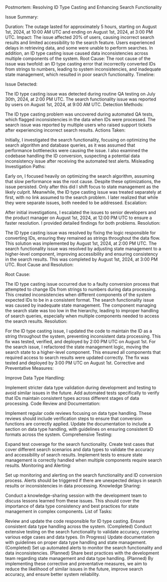 
Postmortem: Resolving ID Type Casting and Enhancing Search Functionality

Issue Summary:

Duration: The outage lasted for approximately 5 hours, starting on August 1st, 2024, at 10:00 AM UTC and ending on August 1st, 2024, at 3:00 PM UTC.
Impact: The issue affected 20% of users, causing incorrect search results and limited accessibility to the search feature. Users experienced delays in retrieving data, and some were unable to perform searches. In addition, an ID type casting issue caused data inconsistencies across multiple components of the system.
Root Cause: The root cause of the issue was twofold: an ID type casting error that incorrectly converted IDs from strings to numbers, leading to system inconsistencies, and inadequate state management, which resulted in poor search functionality.
Timeline:

Issue Detected:

The ID type casting issue was detected during routine QA testing on July 30th, 2024, at 2:00 PM UTC.
The search functionality issue was reported by users on August 1st, 2024, at 9:00 AM UTC.
Detection Methods:

The ID type casting problem was uncovered during automated QA tests, which flagged inconsistencies in the data when IDs were processed.
The search issue was reported by multiple users who raised support tickets after experiencing incorrect search results.
Actions Taken:

Initially, I investigated the search functionality, focusing on optimizing the search algorithm and database queries, as it was assumed that performance bottlenecks were causing the issue.
I also examined the codebase handling the ID conversion, suspecting a potential data inconsistency issue after receiving the automated test alerts.
Misleading Investigation Paths:

Early on, I focused heavily on optimizing the search algorithm, assuming that slow performance was the root cause. Despite these optimizations, the issue persisted. Only after this did I shift focus to state management as the likely culprit.
Meanwhile, the ID type casting issue was treated separately at first, with no link assumed to the search problem. I later realized that while they were separate issues, both needed to be addressed.
Escalation:

After initial investigations, I escalated the issues to senior developers and the product manager on August 1st, 2024, at 12:00 PM UTC to ensure a faster resolution. I provided detailed findings for both problems.
Resolution:

The ID type casting issue was resolved by fixing the logic responsible for converting IDs, ensuring they remained as strings throughout the data flow. This solution was implemented by August 1st, 2024, at 2:00 PM UTC.
The search functionality issue was resolved by adjusting state management to a higher-level component, improving accessibility and ensuring consistency in the search results. This was completed by August 1st, 2024, at 3:00 PM UTC.
Root Cause and Resolution:

Root Cause:

The ID type casting issue occurred due to a faulty conversion process that attempted to change IDs from strings to numbers during data processing. This created inconsistencies when different components of the system expected IDs to be in a consistent format.
The search functionality issue was caused by inadequate state management. The component managing the search state was too low in the hierarchy, leading to improper handling of search queries, especially when multiple components needed to access the search results.
Resolution:

For the ID type casting issue, I updated the code to maintain the ID as a string throughout the system, preventing inconsistent data processing. This fix was tested, verified, and deployed by 2:00 PM UTC on August 1st.
For the search issue, I refactored the state management logic, moving the search state to a higher-level component. This ensured all components that required access to search results were updated correctly. The fix was tested and deployed by 3:00 PM UTC on August 1st.
Corrective and Preventative Measures:

Improve Data Type Handling:

Implement stricter data type validation during development and testing to avoid similar issues in the future.
Add automated tests specifically to verify that IDs maintain consistent types across different stages of data processing.
Code Review and Documentation:

Implement regular code reviews focusing on data type handling. These reviews should include verification steps to ensure that conversion functions are correctly applied.
Update the documentation to include a section on data type handling, with guidelines on ensuring consistent ID formats across the system.
Comprehensive Testing:

Expand test coverage for the search functionality. Create test cases that cover different search scenarios and data types to validate the accuracy and accessibility of search results.
Implement tests to ensure state management is correctly handled when multiple components require search results.
Monitoring and Alerting:

Set up monitoring and alerting on the search functionality and ID conversion process. Alerts should be triggered if there are unexpected delays in search results or inconsistencies in data processing.
Knowledge Sharing:

Conduct a knowledge-sharing session with the development team to discuss lessons learned from these issues. This should cover the importance of data type consistency and best practices for state management in complex components.
List of Tasks:

Review and update the code responsible for ID type casting. Ensure consistent data type handling across the system. (Completed)
Conduct extensive testing on the search functionality to validate accuracy, covering various edge cases and data types. (In Progress)
Update documentation with guidelines on proper data type handling and state management. (Completed)
Set up automated alerts to monitor the search functionality and data inconsistencies. (Planned)
Share best practices with the development team regarding state management and data type handling. (Planned)
By implementing these corrective and preventative measures, we aim to reduce the likelihood of similar issues in the future, improve search accuracy, and ensure better system reliability.
